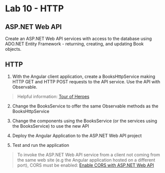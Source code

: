 # Lab 10 - HTTP

## ASP.NET Web API

Create an ASP.NET Web API services with access to the database using ADO.NET Entity Framework - returning, creating, and updating Book objects.

## HTTP

1. With the Angular client application, create a BooksHttpService making HTTP GET and HTTP POST requests to the API service. Use the API with Observable.

> Helpful information: [Tour of Heroes](https://embed.plnkr.co/?show=preview)

2. Change the BooksService to offer the same Observable methods as the BooksHttpService

3. Change the components using the BooksService (or the services using the BooksService) to use the new API

4. Deploy the Angular Application to the ASP.NET Web API project

5. Test and run the application

> To invoke the ASP.NET Web API service from a client not coming from the same web site (e.g the Angular application hosted on a different port), CORS must be enabled: [Enable CORS with ASP.NET Web API](https://docs.microsoft.com/en-us/aspnet/web-api/overview/security/enabling-cross-origin-requests-in-web-api)